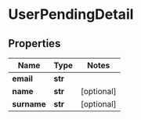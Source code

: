 # UserPendingDetail

## Properties
Name | Type | Notes
------------ | ------------- | -------------
**email** | **str** |
**name** | **str** | [optional]
**surname** | **str** | [optional]


